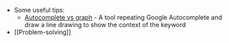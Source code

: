 - Some useful tips:
	- [Autocomplete vs graph](https://anvaka.github.io/) - A tool repeating Google Autocomplete and draw a line drawing to show the context of the keyword
- [[Problem-solving]]